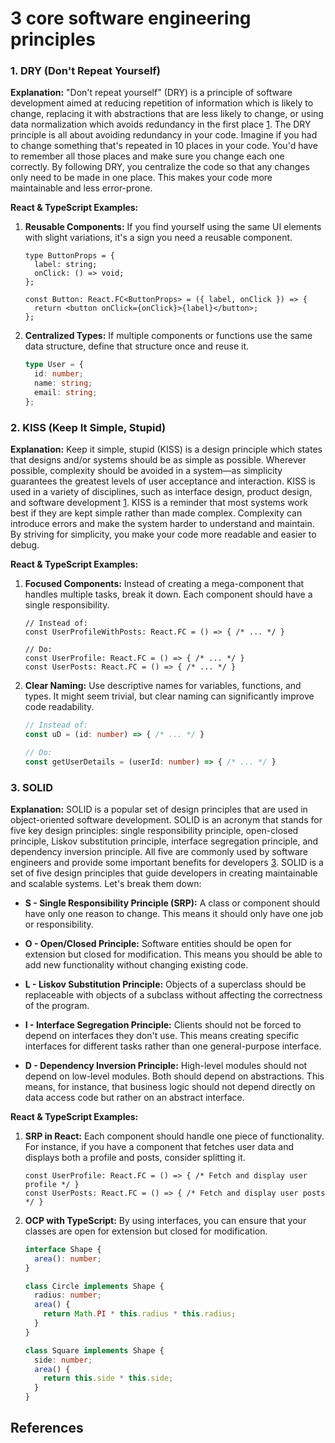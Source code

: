 # 3 core software engineering principles



### 1. DRY (Don't Repeat Yourself)

**Explanation:** 
"Don't repeat yourself" (DRY) is a principle of software development aimed at reducing repetition of information which is likely to change, replacing it with abstractions that are less likely to change, or using data normalization which avoids redundancy in the first place [1].
The DRY principle is all about avoiding redundancy in your code. Imagine if you had to change something that's repeated in 10 places in your code. You'd have to remember all those places and make sure you change each one correctly. By following DRY, you centralize the code so that any changes only need to be made in one place. This makes your code more maintainable and less error-prone.

**React & TypeScript Examples:**

1. **Reusable Components:** If you find yourself using the same UI elements with slight variations, it's a sign you need a reusable component.
   ```tsx
   type ButtonProps = {
     label: string;
     onClick: () => void;
   };

   const Button: React.FC<ButtonProps> = ({ label, onClick }) => {
     return <button onClick={onClick}>{label}</button>;
   };
   ```

2. **Centralized Types:** If multiple components or functions use the same data structure, define that structure once and reuse it.
   ```typescript
   type User = {
     id: number;
     name: string;
     email: string;
   };
   ```

### 2. KISS (Keep It Simple, Stupid)

**Explanation:** 
Keep it simple, stupid (KISS) is a design principle which states that designs and/or systems should be as simple as possible. Wherever possible, complexity should be avoided in a system—as simplicity guarantees the greatest levels of user acceptance and interaction. KISS is used in a variety of disciplines, such as interface design, product design, and software development [1]. KISS is a reminder that most systems work best if they are kept simple rather than made complex. Complexity can introduce errors and make the system harder to understand and maintain. By striving for simplicity, you make your code more readable and easier to debug.

**React & TypeScript Examples:**

1. **Focused Components:** Instead of creating a mega-component that handles multiple tasks, break it down. Each component should have a single responsibility.
   ```tsx
   // Instead of:
   const UserProfileWithPosts: React.FC = () => { /* ... */ }

   // Do:
   const UserProfile: React.FC = () => { /* ... */ }
   const UserPosts: React.FC = () => { /* ... */ }
   ```

2. **Clear Naming:** Use descriptive names for variables, functions, and types. It might seem trivial, but clear naming can significantly improve code readability.
   ```typescript
   // Instead of:
   const uD = (id: number) => { /* ... */ }

   // Do:
   const getUserDetails = (userId: number) => { /* ... */ }
   ```

### 3. SOLID

**Explanation:** 
SOLID is a popular set of design principles that are used in object-oriented software development. SOLID is an acronym that stands for five key design principles: single responsibility principle, open-closed principle, Liskov substitution principle, interface segregation principle, and dependency inversion principle. All five are commonly used by software engineers and provide some important benefits for developers [3]. SOLID is a set of five design principles that guide developers in creating maintainable and scalable systems. Let's break them down:

- **S - Single Responsibility Principle (SRP):** A class or component should have only one reason to change. This means it should only have one job or responsibility.

- **O - Open/Closed Principle:** Software entities should be open for extension but closed for modification. This means you should be able to add new functionality without changing existing code.

- **L - Liskov Substitution Principle:** Objects of a superclass should be replaceable with objects of a subclass without affecting the correctness of the program.

- **I - Interface Segregation Principle:** Clients should not be forced to depend on interfaces they don't use. This means creating specific interfaces for different tasks rather than one general-purpose interface.

- **D - Dependency Inversion Principle:** High-level modules should not depend on low-level modules. Both should depend on abstractions. This means, for instance, that business logic should not depend directly on data access code but rather on an abstract interface.

**React & TypeScript Examples:**

1. **SRP in React:** Each component should handle one piece of functionality. For instance, if you have a component that fetches user data and displays both a profile and posts, consider splitting it.
   ```tsx
   const UserProfile: React.FC = () => { /* Fetch and display user profile */ }
   const UserPosts: React.FC = () => { /* Fetch and display user posts */ }
   ```

2. **OCP with TypeScript:** By using interfaces, you can ensure that your classes are open for extension but closed for modification.
   ```typescript
   interface Shape {
     area(): number;
   }

   class Circle implements Shape {
     radius: number;
     area() {
       return Math.PI * this.radius * this.radius;
     }
   }

   class Square implements Shape {
     side: number;
     area() {
       return this.side * this.side;
     }
   }
   ```



## References
[1]: https://en.wikipedia.org/wiki/Don%27t_repeat_yourself
[2]: https://www.interaction-design.org/literature/topics/keep-it-simple-stupid#:~:text=Keep%20it%20simple%2C%20stupid%20(KISS)%20is%20a%20design%20principle,of%20user%20acceptance%20and%20interaction
[3]: https://www.bmc.com/blogs/solid-design-principles/#:~:text=SOLID%20is%20an%20acronym%20that,some%20important%20benefits%20for%20developers
